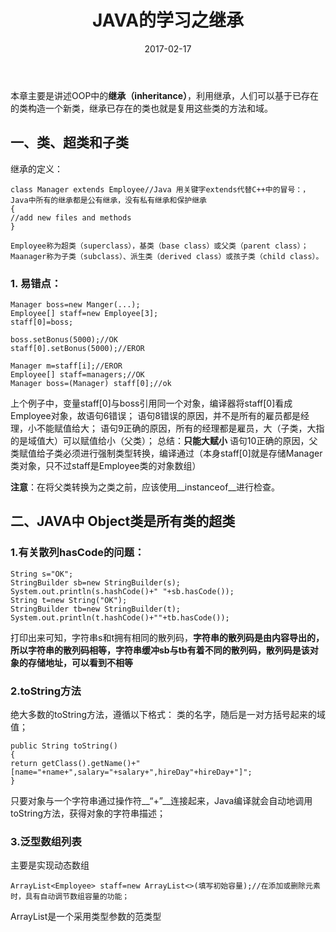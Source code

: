 ﻿---
title: JAVA的学习之继承
date: 2017-02-17
tags: JAVA
---

本章主要是讲述OOP中的**继承（inheritance）**，利用继承，人们可以基于已存在的类构造一个新类，继承已存在的类也就是复用这些类的方法和域。
<!-- more -->

## 一、类、超类和子类

继承的定义：
```
class Manager extends Employee//Java 用关键字extends代替C++中的冒号：，Java中所有的继承都是公有继承，没有私有继承和保护继承
{
//add new files and methods
}

Employee称为超类（superclass），基类（base class）或父类（parent class）；Maanager称为子类（subclass）、派生类（derived class）或孩子类（child class）。
```
### 1. 易错点：

```
Manager boss=new Manger(...);
Employee[] staff=new Employee[3];
staff[0]=boss;

boss.setBonus(5000);//OK
staff[0].setBonus(5000);//EROR

Manager m=staff[i];//EROR
Employee[] staff=managers;//OK
Manager boss=(Manager) staff[0];//ok
```
上个例子中，变量staff[0]与boss引用同一个对象，编译器将staff[0]看成Employee对象，故语句6错误；
语句8错误的原因，并不是所有的雇员都是经理，小不能赋值给大；
语句9正确的原因，所有的经理都是雇员，大（子类，大指的是域值大）可以赋值给小（父类）；
总结：**只能大赋小**
语句10正确的原因，父类赋值给子类必须进行强制类型转换，编译通过（本身staff[0]就是存储Manager类对象，只不过staff是Employee类的对象数组）

**注意**：在将父类转换为之类之前，应该使用__instanceof__进行检查。

## 二、JAVA中 Object类是所有类的超类

### 1.有关散列hasCode的问题：
```
String s="OK";
StringBuilder sb=new StringBuilder(s);
System.out.println(s.hashCode()+" "+sb.hasCode());
String t=new String("OK");
StringBuilder tb=new StringBuilder(t);
System.out.println(t.hashCode()+""+tb.hasCode());
```
打印出来可知，字符串s和t拥有相同的散列码，**字符串的散列码是由内容导出的，所以字符串的散列码相等，字符串缓冲sb与tb有着不同的散列码，散列码是该对象的存储地址，可以看到不相等**

### 2.toString方法
绝大多数的toString方法，遵循以下格式：
类的名字，随后是一对方括号起来的域值；
```
public String toString()
{
return getClass().getName()+"[name="+name+",salary="+salary+",hireDay"+hireDay+"]";
}
```
只要对象与一个字符串通过操作符__“+”__连接起来，Java编译就会自动地调用toString方法，获得对象的字符串描述；

### 3.泛型数组列表
主要是实现动态数组
 ```
 ArrayList<Employee> staff=new ArrayList<>(填写初始容量);//在添加或删除元素时，具有自动调节数组容量的功能；
 ```
 ArrayList是一个采用类型参数的范类型
